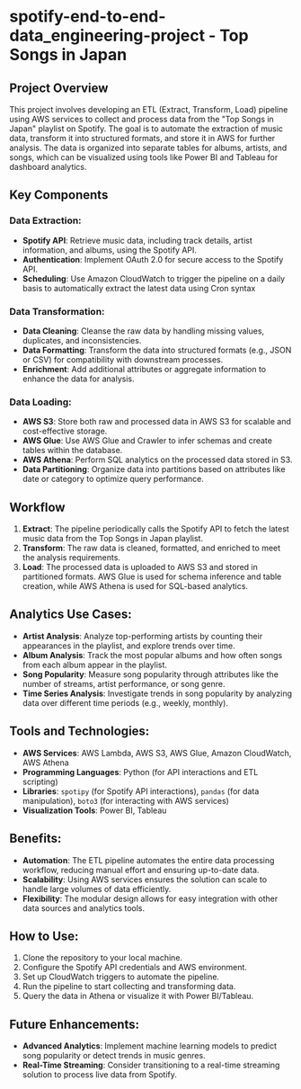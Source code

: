 # spotify-end-to-end-data_engineering-project - Top Songs in Japan


## Project Overview
This project involves developing an ETL (Extract, Transform, Load) pipeline using AWS services to collect and process data from the "Top Songs in Japan" playlist on Spotify. The goal is to automate the extraction of music data, transform it into structured formats, and store it in AWS for further analysis. The data is organized into separate tables for albums, artists, and songs, which can be visualized using tools like Power BI and Tableau for dashboard analytics.

## Key Components

### Data Extraction:
- **Spotify API**: Retrieve music data, including track details, artist information, and albums, using the Spotify API.
- **Authentication**: Implement OAuth 2.0 for secure access to the Spotify API.
- **Scheduling**: Use Amazon CloudWatch to trigger the pipeline on a daily basis to automatically extract the latest data using Cron syntax

### Data Transformation:
- **Data Cleaning**: Cleanse the raw data by handling missing values, duplicates, and inconsistencies.
- **Data Formatting**: Transform the data into structured formats (e.g., JSON or CSV) for compatibility with downstream processes.
- **Enrichment**: Add additional attributes or aggregate information to enhance the data for analysis.

### Data Loading:
- **AWS S3**: Store both raw and processed data in AWS S3 for scalable and cost-effective storage.
- **AWS Glue**: Use AWS Glue and Crawler to infer schemas and create tables within the database.
- **AWS Athena**: Perform SQL analytics on the processed data stored in S3.
- **Data Partitioning**: Organize data into partitions based on attributes like date or category to optimize query performance.

## Workflow
1. **Extract**: The pipeline periodically calls the Spotify API to fetch the latest music data from the Top Songs in Japan playlist.
2. **Transform**: The raw data is cleaned, formatted, and enriched to meet the analysis requirements.
3. **Load**: The processed data is uploaded to AWS S3 and stored in partitioned formats. AWS Glue is used for schema inference and table creation, while AWS Athena is used for SQL-based analytics.

## Analytics Use Cases:
- **Artist Analysis**: Analyze top-performing artists by counting their appearances in the playlist, and explore trends over time.
- **Album Analysis**: Track the most popular albums and how often songs from each album appear in the playlist.
- **Song Popularity**: Measure song popularity through attributes like the number of streams, artist performance, or song genre.
- **Time Series Analysis**: Investigate trends in song popularity by analyzing data over different time periods (e.g., weekly, monthly).

## Tools and Technologies:
- **AWS Services**: AWS Lambda, AWS S3, AWS Glue, Amazon CloudWatch, AWS Athena
- **Programming Languages**: Python (for API interactions and ETL scripting)
- **Libraries**: `spotipy` (for Spotify API interactions), `pandas` (for data manipulation), `boto3` (for interacting with AWS services)
- **Visualization Tools**: Power BI, Tableau

## Benefits:
- **Automation**: The ETL pipeline automates the entire data processing workflow, reducing manual effort and ensuring up-to-date data.
- **Scalability**: Using AWS services ensures the solution can scale to handle large volumes of data efficiently.
- **Flexibility**: The modular design allows for easy integration with other data sources and analytics tools.

## How to Use:
1. Clone the repository to your local machine.
2. Configure the Spotify API credentials and AWS environment.
3. Set up CloudWatch triggers to automate the pipeline.
4. Run the pipeline to start collecting and transforming data.
5. Query the data in Athena or visualize it with Power BI/Tableau.

## Future Enhancements:
- **Advanced Analytics**: Implement machine learning models to predict song popularity or detect trends in music genres.
- **Real-Time Streaming**: Consider transitioning to a real-time streaming solution to process live data from Spotify.



